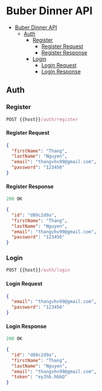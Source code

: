 # Buber Dinner API

- [Buber Dinner API](#buber-dinner-api)
  - [Auth](#auth)
    - [Register](#register)
      - [Register Request](#register-request)
      - [Register Response](#register-response)
    - [Login](#login)
      - [Login Request](#login-request)
      - [Login Response](#login-response)

## Auth

### Register

```js
POST {{host}}/auth/register
```

#### Register Request

```json
{
  "firstName": "Thang",
  "lastName": "Nguyen",
  "email": "thangvhv99@gmail.com",
  "password": "123456"
}
```

#### Register Response

```js
200 OK
```

```json
{
  "id": "d89c2d9a",
  "firstName": "Thang",
  "lastName": "Nguyen",
  "email": "thangvhv99@gmail.com",
  "password": "123456"
}
```

### Login

```js
POST {{host}}/auth/login
```

#### Login Request

```json
{
  "email": "thangvhv99@gmail.com",
  "password": "123456"
}
```

#### Login Response

```js
200 OK
```

```json
{
  "id": "d89c2d9a",
  "firstName": "Thang",
  "lastName": "Nguyen",
  "email": "thangvhv99@gmail.com",
  "token": "eyJhb.hbbQ"
}
```
